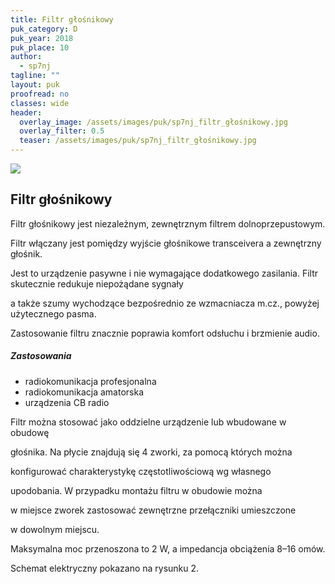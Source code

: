 ```yaml
---
title: Filtr głośnikowy
puk_category: D
puk_year: 2018
puk_place: 10
author: 
  - sp7nj
tagline: ""
layout: puk
proofread: no
classes: wide
header:
  overlay_image: /assets/images/puk/sp7nj_filtr_głośnikowy.jpg
  overlay_filter: 0.5
  teaser: /assets/images/puk/sp7nj_filtr_głośnikowy.jpg
---
```






 



![](assets/data/img/projects/2018-10-0.jpg) 



Filtr głośnikowy
----------------





 Filtr głośnikowy jest niezależnym, zewnętrznym filtrem dolnoprzepustowym.

 Filtr włączany jest pomiędzy wyjście głośnikowe transceivera a zewnętrzny głośnik.

 Jest to urządzenie pasywne i nie wymagające dodatkowego zasilania. Filtr skutecznie redukuje niepożądane sygnały

 a także szumy wychodzące bezpośrednio ze wzmacniacza m.cz., powyżej użytecznego pasma.

 Zastosowanie filtru znacznie poprawia komfort odsłuchu i brzmienie audio.




##### Zastosowania




* radiokomunikacja profesjonalna
* radiokomunikacja amatorska
* urządzenia CB radio






Filtr można stosować jako oddzielne urządzenie lub wbudowane w obudowę

głośnika. Na płycie znajdują się 4 zworki, za pomocą których można

konfigurować charakterystykę częstotliwościową wg własnego

upodobania. W przypadku montażu filtru w obudowie można

w miejsce zworek zastosować zewnętrzne przełączniki umieszczone

w dowolnym miejscu.






 Maksymalna moc przenoszona to 2 W, a impedancja obciążenia 8–16 omów.



 Schemat elektryczny pokazano na rysunku 2.











 


